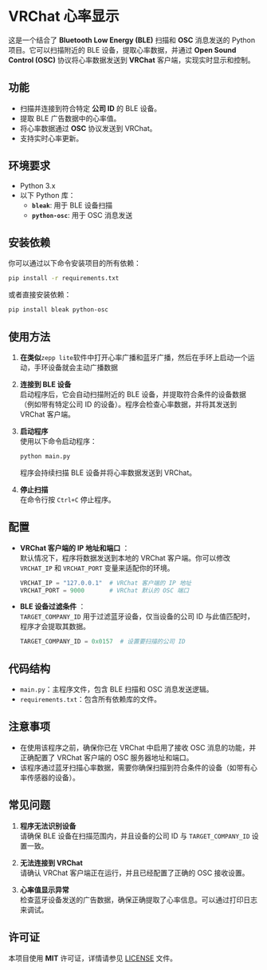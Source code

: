 # VRChat 心率显示

这是一个结合了 **Bluetooth Low Energy (BLE)** 扫描和 **OSC** 消息发送的 Python 项目。它可以扫描附近的 BLE 设备，提取心率数据，并通过 **Open Sound Control (OSC)** 协议将心率数据发送到 **VRChat** 客户端，实现实时显示和控制。

## 功能

- 扫描并连接到符合特定 **公司 ID** 的 BLE 设备。
- 提取 BLE 广告数据中的心率值。
- 将心率数据通过 **OSC** 协议发送到 VRChat。
- 支持实时心率更新。

## 环境要求

- Python 3.x
- 以下 Python 库：
  - **`bleak`**: 用于 BLE 设备扫描
  - **`python-osc`**: 用于 OSC 消息发送

## 安装依赖

你可以通过以下命令安装项目的所有依赖：

~~~bash
pip install -r requirements.txt
~~~

或者直接安装依赖：

~~~bash
pip install bleak python-osc
~~~

## 使用方法
1. **在类似**`zepp lite`软件中打开心率广播和蓝牙广播，然后在手环上启动一个运动，手环设备就会主动广播数据
   

3. **连接到 BLE 设备**  
   启动程序后，它会自动扫描附近的 BLE 设备，并提取符合条件的设备数据（例如带有特定公司 ID 的设备）。程序会检查心率数据，并将其发送到 VRChat 客户端。

4. **启动程序**  
   使用以下命令启动程序：
   
   ~~~bash
   python main.py
   ~~~
   
   程序会持续扫描 BLE 设备并将心率数据发送到 VRChat。

3. **停止扫描**  
   在命令行按 `Ctrl+C` 停止程序。

## 配置

* **VRChat 客户端的 IP 地址和端口** ：  
  默认情况下，程序将数据发送到本地的 VRChat 客户端。你可以修改 `VRCHAT_IP` 和 `VRCHAT_PORT` 变量来适配你的环境。
  
  ~~~python
  VRCHAT_IP = "127.0.0.1"  # VRChat 客户端的 IP 地址
  VRCHAT_PORT = 9000       # VRChat 默认的 OSC 端口
  ~~~
  
* **BLE 设备过滤条件** ：  
  `TARGET_COMPANY_ID` 用于过滤蓝牙设备，仅当设备的公司 ID 与此值匹配时，程序才会提取其数据。

  ~~~python
  TARGET_COMPANY_ID = 0x0157  # 设置要扫描的公司 ID
  ~~~

## 代码结构

* `main.py`：主程序文件，包含 BLE 扫描和 OSC 消息发送逻辑。
* `requirements.txt`：包含所有依赖库的文件。

## 注意事项

* 在使用该程序之前，确保你已在 VRChat 中启用了接收 OSC 消息的功能，并正确配置了 VRChat 客户端的 OSC 服务器地址和端口。
* 该程序通过蓝牙扫描心率数据，需要你确保扫描到符合条件的设备（如带有心率传感器的设备）。

## 常见问题

1. **程序无法识别设备**  
   请确保 BLE 设备在扫描范围内，并且设备的公司 ID 与 `TARGET_COMPANY_ID` 设置一致。

2. **无法连接到 VRChat**  
   请确认 VRChat 客户端正在运行，并且已经配置了正确的 OSC 接收设置。

3. **心率值显示异常**  
   检查蓝牙设备发送的广告数据，确保正确提取了心率信息。可以通过打印日志来调试。

## 许可证

本项目使用 **MIT** 许可证，详情请参见 [LICENSE](LICENSE) 文件。
